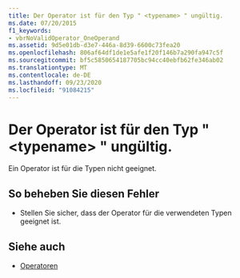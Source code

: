 ```yaml
---
title: Der Operator ist für den Typ " <typename> " ungültig.
ms.date: 07/20/2015
f1_keywords:
- vbrNoValidOperator_OneOperand
ms.assetid: 9d5e01db-d3e7-446a-8d39-6600c73fea20
ms.openlocfilehash: 806af64df1de1e5afe1f20f146b7a290fa947c5f
ms.sourcegitcommit: bf5c5850654187705bc94cc40ebfb62fe346ab02
ms.translationtype: MT
ms.contentlocale: de-DE
ms.lasthandoff: 09/23/2020
ms.locfileid: "91084215"
---
```

# <a name="operator-is-not-valid-for-type-typename"></a>Der Operator ist für den Typ " \<typename> " ungültig.

Ein Operator ist für die Typen nicht geeignet.  
  
## <a name="to-correct-this-error"></a>So beheben Sie diesen Fehler  
  
- Stellen Sie sicher, dass der Operator für die verwendeten Typen geeignet ist.  
  
## <a name="see-also"></a>Siehe auch

- [Operatoren](../language-reference/operators/index.md)
